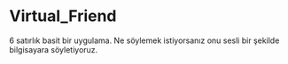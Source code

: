 # Virtual_Friend
6 satırlık basit bir uygulama. Ne söylemek istiyorsanız onu sesli bir şekilde bilgisayara söyletiyoruz. 
